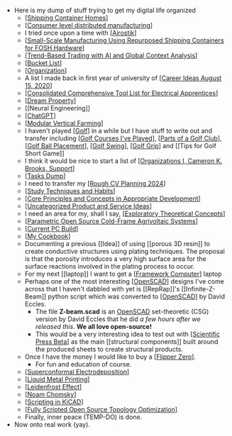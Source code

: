 - Here is my dump of stuff trying to get my digital life organized
	- [[Shipping Container Homes]]
	- [[Consumer level distributed manufacturing]]
	- I tried once upon a time with [[Airostik]]
	- [[Small-Scale Manufacturing Using Repurposed Shipping Containers for FOSH Hardware]]
	- [[Trend-Based Trading with AI and Global Context Analysis]]
	- [[Bucket List]]
	- [[Organization]]
	- A list I made back in first year of university of [[Career Ideas August 15, 2020]]
	- [[Consolidated Comprehensive Tool List for Electrical Apprentices]]
	- [[Dream Property]]
	- [[Neural Engineering]]
	- [[ChatGPT]]
	- [[Modular Vertical Farming]]
	- I haven't played [[Golf]] in a while but I have stuff to write out and transfer including [[Golf Courses I've Played]], [[Parts of a Golf Club]], [[Golf Ball Placement]], [[Golf Swing]], [[Golf Grip]] and [[Tips for Golf Short Game]]
	- I think it would be nice to start a list of [[Organizations I, Cameron K. Brooks, Support]]
	- [[Tasks Dump]]
	- I need to transfer my [[Rough CV Planning 2024]]
	- [[Study Techniques and Habits]]
	- [[Core Principles and Concepts in Appropriate Development]]
	- [[Uncategorized Product and Service Ideas]]
	- I need an area for my, shall I say, [[Exploratory Theoretical Concepts]]
	- [[Parametric Open Source Cold-Frame Agrivoltaic Systems]]
	- [[Current PC Build]]
	- [[My Cookbook]]
	- Documenting a previous [[Idea]] of using [[porous 3D resin]] to create conductive structures using plating techniques. The proposal is that the porosity introduces a very high surface area for the surface reactions involved in the plating process to occur.
	- For my next [[laptop]] I want to get a [[Framework Computer]] laptop
	- Perhaps one of the most interesting [[OpenSCAD]] designs I've come across that I haven't dabbled with yet is [[RepRap]]'s [[Infinite-Z-Beam]] python script which was converted to [[OpenSCAD]] by David Eccles.
		- The file **Z-beam.scad** is an [OpenSCAD](https://openscad.org/) set-theoretic (CSG) version by David Eccles that he did *a few hours after we released this*. **We all love open-source!**
		- This would be a very interesting idea to test out with [[Scientific Press Beta]] as the main [[structural components]] built around the produced sheets to create structural products.
	- Once I have the money I would like to buy a [[Flipper Zero]].
		- For fun and education of course.
	- [[Superconformal Electrodeposition]]
	- [[Liquid Metal Printing]]
	- [[Leidenfrost Effect]]
	- [[Noam Chomsky]]
	- [[Scripting in KiCAD]]
	- [[Fully Scripted Open Source Topology Optimization]]
	- Finally, inner peace (TEMP-DO) is done.
- Now onto real work (yay).

[//begin]: # "Autogenerated link references for markdown compatibility"
[Shipping Container Homes]: <../pages-ls/Shipping Container Homes> "Shipping Container Homes"
[Consumer level distributed manufacturing]: <../pages-ls/Consumer level distributed manufacturing> "Consumer level distributed manufacturing"
[Airostik]: ../pages-ls/Airostik "Airostik"
[Small-Scale Manufacturing Using Repurposed Shipping Containers for FOSH Hardware]: <../pages-ls/Small-Scale Manufacturing Using Repurposed Shipping Containers for FOSH Hardware> "Small-Scale Manufacturing Using Repurposed Shipping Containers for FOSH Hardware"
[Trend-Based Trading with AI and Global Context Analysis]: <../pages-ls/Trend-Based Trading with AI and Global Context Analysis> "Trend-Based Trading with AI and Global Context Analysis"
[Bucket List]: <../pages-ls/Bucket List> "Bucket List"
[Organization]: ../pages-ls/Organization "Organization, The Driving Force of Existence"
[Career Ideas August 15, 2020]: <../pages-ls/Career Ideas August 15%2C 2020> "Career Ideas August 15, 2020"
[Consolidated Comprehensive Tool List for Electrical Apprentices]: <../pages-ls/Consolidated Comprehensive Tool List for Electrical Apprentices> "Consolidated Comprehensive Tool List for Electrical Apprentices"
[Dream Property]: <../pages-ls/Dream Property> "Dream Property"
[ChatGPT]: ../pages-ls/ChatGPT "ChatGPT"
[Modular Vertical Farming]: <../pages-ls/Modular Vertical Farming> "Modular Vertical Farming"
[Golf]: ../pages-ls/Golf "Golf"
[Golf Courses I've Played]: <../pages-ls/Golf Courses I've Played> "Done"
[Parts of a Golf Club]: <../pages-ls/Parts of a Golf Club> "Parts of a Golf Club"
[Golf Ball Placement]: <../pages-ls/Golf Ball Placement> "Golf Ball Placement"
[Golf Swing]: <../pages-ls/Golf Swing> "Golf Swing"
[Golf Grip]: <../pages-ls/Golf Grip> "Golf Grip"
[Organizations I, Cameron K. Brooks, Support]: <../pages-ls/Organizations I%2C Cameron K. Brooks%2C Support> "Organizations I, Cameron K. Brooks, Support"
[Tasks Dump]: <../pages-ls/Tasks Dump> "Tasks Dump"
[Rough CV Planning 2024]: <../pages-ls/Rough CV Planning 2024> "Professional Information Cameron Brooks"
[Study Techniques and Habits]: <../pages-ls/Study Techniques and Habits> "Effective Study Techniques and Habits"
[Core Principles and Concepts in Appropriate Development]: <../pages-ls/Core Principles and Concepts in Appropriate Development> "Core Principles and Concepts in Appropriate Development"
[Uncategorized Product and Service Ideas]: <../pages-ls/Uncategorized Product and Service Ideas> "Products"
[Exploratory Theoretical Concepts]: <../pages-ls/Exploratory Theoretical Concepts> "Exploratory Theoretical Concepts"
[Parametric Open Source Cold-Frame Agrivoltaic Systems]: <../pages-ls/Parametric Open Source Cold-Frame Agrivoltaic Systems> "Project Links"
[Current PC Build]: <../pages-ls/Current PC Build> "Current PC Build"
[My Cookbook]: <../pages-ls/My Cookbook> "My Cookbook"
[Framework Computer]: <../pages-ls/Framework Computer> "Framework Computer"
[OpenSCAD]: ../pages-ls/OpenSCAD "OpenSCAD"
[Scientific Press Beta]: <../pages-ls/Scientific Press Beta> "Scientific Press Beta"
[Flipper Zero]: <../pages-ls/Flipper Zero> "Flipper Zero"
[Superconformal Electrodeposition]: <../pages-ls/Superconformal Electrodeposition> "Superconformal Electrodeposition"
[Liquid Metal Printing]: <../pages-ls/Liquid Metal Printing> "Liquid Metal Printing"
[Leidenfrost Effect]: <../pages-ls/Leidenfrost Effect> "Leidenfrost Effect"
[Noam Chomsky]: <../pages-ls/Noam Chomsky> "Noam Chomsky"
[Scripting in KiCAD]: <../pages-ls/Scripting in KiCAD> "Scripting in KiCAD"
[Fully Scripted Open Source Topology Optimization]: <../pages-ls/Fully Scripted Open Source Topology Optimization> "Fully Scripted Open Source Topology Optimization"
[//end]: # "Autogenerated link references"